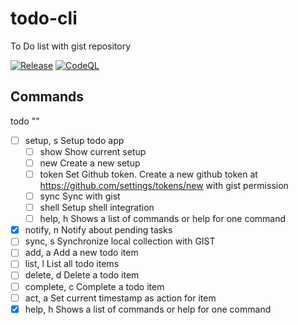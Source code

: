 # todo-cli
To Do list with gist repository

[![Release](https://github.com/guionardo/todo-cli/actions/workflows/release.yml/badge.svg)](https://github.com/guionardo/todo-cli/actions/workflows/release.yml)
[![CodeQL](https://github.com/guionardo/todo-cli/actions/workflows/codeql.yml/badge.svg)](https://github.com/guionardo/todo-cli/actions/workflows/codeql.yml)

## Commands

todo ""

* [ ] setup, s  Setup todo app
    * [ ] show     Show current setup
    * [ ] new      Create a new setup
    * [ ] token    Set Github token. Create a new github token at https://github.com/settings/tokens/new with gist permission
    * [ ] sync     Sync with gist
    * [ ] shell    Setup shell integration
    * [ ] help, h  Shows a list of commands or help for one command
* [x] notify, n  Notify about pending tasks
* [ ] sync, s   Synchronize local collection with GIST
* [ ] add, a       Add a new todo item
* [ ] list, l      List all todo items
* [ ] delete, d    Delete a todo item
* [ ] complete, c  Complete a todo item
* [ ] act, a       Set current timestamp as action for item
* [x] help, h    Shows a list of commands or help for one command